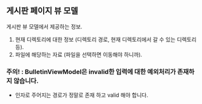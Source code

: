 ## 게시판 페이지 뷰 모델

게시판 뷰 모델에서 제공하는 정보.

1. 현재 디렉토리에 대한 정보 (디렉토리 경로, 현재 디렉토리에서 갈 수 있는 디렉토리 등).
2. 파일에 해당하는 자료 (파일을 선택하면 이동해야 하니까).

### 주의! : BulletinViewModel은 invalid한 입력에 대한 예외처리가 존재하지 않습니다.

- 인자로 주어지는 경로가 정말로 존재 하고 valid 해야 합니다.

